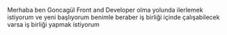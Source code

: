 Merhaba ben Goncagül
Front and Developer olma yolunda ilerlemek istiyorum ve yeni başlıyorum benimle beraber iş birliği içinde çalışabilecek varsa iş birliği yapmak istiyorum
